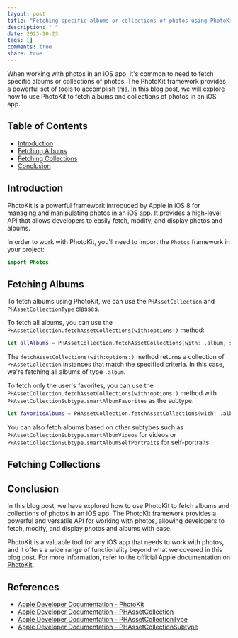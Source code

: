 ```yaml
---
layout: post
title: "Fetching specific albums or collections of photos using PhotoKit"
description: " "
date: 2023-10-23
tags: []
comments: true
share: true
---
```


When working with photos in an iOS app, it's common to need to fetch specific albums or collections of photos. The PhotoKit framework provides a powerful set of tools to accomplish this. In this blog post, we will explore how to use PhotoKit to fetch albums and collections of photos in an iOS app.

## Table of Contents
- [Introduction](#introduction)
- [Fetching Albums](#fetching-albums)
- [Fetching Collections](#fetching-collections)
- [Conclusion](#conclusion)

## Introduction

PhotoKit is a powerful framework introduced by Apple in iOS 8 for managing and manipulating photos in an iOS app. It provides a high-level API that allows developers to easily fetch, modify, and display photos and albums.

In order to work with PhotoKit, you'll need to import the `Photos` framework in your project:

```swift
import Photos
```

## Fetching Albums

To fetch albums using PhotoKit, we can use the `PHAssetCollection` and `PHAssetCollectionType` classes. 

To fetch all albums, you can use the `PHAssetCollection.fetchAssetCollections(with:options:)` method:

```swift
let allAlbums = PHAssetCollection.fetchAssetCollections(with: .album, subtype: .any, options: nil)
```

The `fetchAssetCollections(with:options:)` method returns a collection of `PHAssetCollection` instances that match the specified criteria. In this case, we're fetching all albums of type `.album`.

To fetch only the user's favorites, you can use the `PHAssetCollection.fetchAssetCollections(with:options:)` method with `PHAssetCollectionSubtype.smartAlbumFavorites` as the subtype:

```swift
let favoriteAlbums = PHAssetCollection.fetchAssetCollections(with: .album, subtype: .smartAlbumFavorites, options: nil)
```

You can also fetch albums based on other subtypes such as `PHAssetCollectionSubtype.smartAlbumVideos` for videos or `PHAssetCollectionSubtype.smartAlbumSelfPortraits` for self-portraits. 

## Fetching Collections


## Conclusion

In this blog post, we have explored how to use PhotoKit to fetch albums and collections of photos in an iOS app. The PhotoKit framework provides a powerful and versatile API for working with photos, allowing developers to fetch, modify, and display photos and albums with ease.

PhotoKit is a valuable tool for any iOS app that needs to work with photos, and it offers a wide range of functionality beyond what we covered in this blog post. For more information, refer to the official Apple documentation on [PhotoKit](https://developer.apple.com/documentation/photokit).

## References
- [Apple Developer Documentation - PhotoKit](https://developer.apple.com/documentation/photokit)
- [Apple Developer Documentation - PHAssetCollection](https://developer.apple.com/documentation/photokit/phassetcollection)
- [Apple Developer Documentation - PHAssetCollectionType](https://developer.apple.com/documentation/photokit/phassetcollectiontype)
- [Apple Developer Documentation - PHAssetCollectionSubtype](https://developer.apple.com/documentation/photokit/phassetcollectionsubtype)